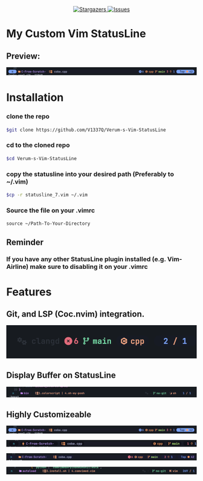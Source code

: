 <p align="center">
  <a href="https://github.com/V1337Q/Verum-s-Vim-StatusLine/stargazers">
    <img
      alt="Stargazers"
      src="https://img.shields.io/github/stars/V1337Q/Verum-s-Vim-StatusLine?style=for-the-badge&logo=starship&color=78dba9&logoColor=b6beca&labelColor=1a1e24"
    >
  </a>
  <a href="https://github.com/V1337Q/Verum-s-Vim-StatusLine/issues">
    <img
      alt="Issues"
      src="https://img.shields.io/github/issues/V1337Q/Verum-s-Vim-StatusLine?style=for-the-badge&logo=gitbook&color=70a5eb&logoColor=b6beca&labelColor=1a1e24"
    >
  </a>
</p>

# My Custom Vim StatusLine

## Preview:

![Alt text](./assets/image1.png)

# Installation

### clone the repo
```sh
$git clone https://github.com/V1337Q/Verum-s-Vim-StatusLine
```

### cd to the cloned repo

```bash
$cd Verum-s-Vim-StatusLine
```

### copy the statusline into your desired path (Preferably to ~/.vim)

```bash
$cp -r statusline_7.vim ~/.vim
```

### Source the file on your .vimrc

```vim
source ~/Path-To-Your-Directory
```

## Reminder

### If you have any other StatusLine plugin installed (e.g. Vim-Airline) make sure to disabling it on your .vimrc

# Features

## Git, and LSP (Coc.nvim) integration.
![Alt text](./assets/git-integration.png)

## Display Buffer on StatusLine 
![Alt text](./assets/buffer-showcase.png)


##  Highly Customizeable


![Alt text](./assets/image1.png)

![Alt text](./assets/image2.png)

![Alt text](./assets/image3.png)

![Alt text](./assets/image4.png)








